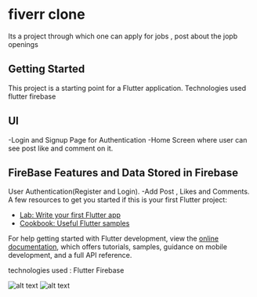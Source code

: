 # fiverr clone 

Its a project through which one can apply for jobs , post about the jopb openings 




## Getting Started

This project is a starting point for a Flutter application.
Technologies used flutter firebase 

## UI
-Login and Signup Page for Authentication
-Home Screen where user can see post like and comment on it.

## FireBase Features and Data Stored in Firebase
User Authentication(Register and Login).
-Add Post , Likes and Comments.
A few resources to get you started if this is your first Flutter project:

- [Lab: Write your first Flutter app](https://docs.flutter.dev/get-started/codelab)
- [Cookbook: Useful Flutter samples](https://docs.flutter.dev/cookbook)

For help getting started with Flutter development, view the
[online documentation](https://docs.flutter.dev/), which offers tutorials,
samples, guidance on mobile development, and a full API reference.

technologies used :
Flutter 
Firebase 

![alt text](fiverr-main\images\login.png)
![alt text](fiverr-main\images\home.png)




